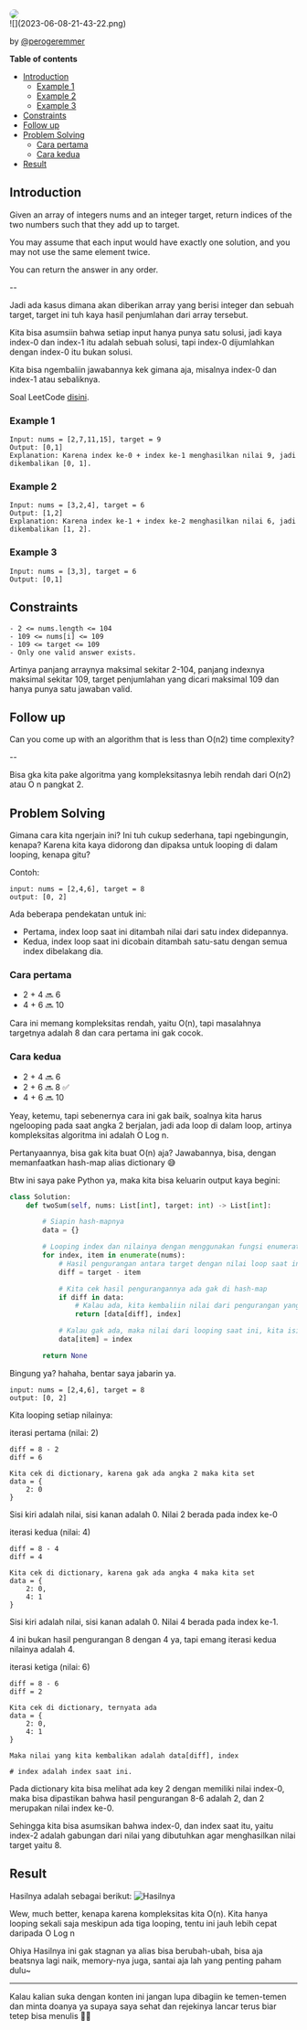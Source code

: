 <img src="./assets/1-two-sum/0e4bb40b-2c15-4112-8dca-53efd45c02c9.png" style="border-radius:10px;" />
<br/>
![](2023-06-08-21-43-22.png)

by [@perogeremmer](https://twitter.com/perogeremmer)

**Table of contents**

- [Introduction](#introduction)
  - [Example 1](#example-1)
  - [Example 2](#example-2)
  - [Example 3](#example-3)
- [Constraints](#constraints)
- [Follow up](#follow-up)
- [Problem Solving](#problem-solving)
  - [Cara pertama](#cara-pertama)
  - [Cara kedua](#cara-kedua)
- [Result](#result)

## Introduction

Given an array of integers nums and an integer target, return indices of the two numbers such that they add up to target.

You may assume that each input would have exactly one solution, and you may not use the same element twice.

You can return the answer in any order.

--

Jadi ada kasus dimana akan diberikan array yang berisi integer dan sebuah target, target ini tuh kaya hasil penjumlahan dari array tersebut.

Kita bisa asumsiin bahwa setiap input hanya punya satu solusi, jadi kaya index-0 dan index-1 itu adalah sebuah solusi, tapi index-0 dijumlahkan dengan index-0 itu bukan solusi.

Kita bisa ngembaliin jawabannya kek gimana aja, misalnya index-0 dan index-1 atau sebaliknya.

Soal LeetCode [disini](https://leetcode.com/problems/two-sum/description/).

### Example 1

```
Input: nums = [2,7,11,15], target = 9
Output: [0,1]
Explanation: Karena index ke-0 + index ke-1 menghasilkan nilai 9, jadi dikembalikan [0, 1].
```

### Example 2

```
Input: nums = [3,2,4], target = 6
Output: [1,2]
Explanation: Karena index ke-1 + index ke-2 menghasilkan nilai 6, jadi dikembalikan [1, 2].
```

### Example 3

```
Input: nums = [3,3], target = 6
Output: [0,1]
```

## Constraints

```
- 2 <= nums.length <= 104
- 109 <= nums[i] <= 109
- 109 <= target <= 109
- Only one valid answer exists.
```

Artinya panjang arraynya maksimal sekitar 2-104, panjang indexnya maksimal sekitar 109, target penjumlahan yang dicari maksimal 109 dan hanya punya satu jawaban valid.

## Follow up

Can you come up with an algorithm that is less than O(n2) time complexity?

--

Bisa gka kita pake algoritma yang kompleksitasnya lebih rendah dari O(n2) atau O n pangkat 2.

## Problem Solving

Gimana cara kita ngerjain ini? Ini tuh cukup sederhana, tapi ngebingungin, kenapa? Karena kita kaya didorong dan dipaksa untuk looping di dalam looping, kenapa gitu?

Contoh:

```
input: nums = [2,4,6], target = 8
output: [0, 2]
```

Ada beberapa pendekatan untuk ini:

- Pertama, index loop saat ini ditambah nilai dari satu index didepannya.
- Kedua, index loop saat ini dicobain ditambah satu-satu dengan semua index dibelakang dia.

### Cara pertama

- 2 + 4 🔜 6
- 4 + 6 🔜 10

Cara ini memang kompleksitas rendah, yaitu O(n), tapi masalahnya targetnya adalah 8 dan cara pertama ini gak cocok.

### Cara kedua

- 2 + 4 🔜 6
- 2 + 6 🔜 8 ✅
- 4 + 6 🔜 10

Yeay, ketemu, tapi sebenernya cara ini gak baik, soalnya kita harus ngelooping pada saat angka 2 berjalan, jadi ada loop di dalam loop, artinya kompleksitas algoritma ini adalah O Log n.

Pertanyaannya, bisa gak kita buat O(n) aja? Jawabannya, bisa, dengan memanfaatkan hash-map alias dictionary 😅

Btw ini saya pake Python ya, maka kita bisa keluarin output kaya begini:

```python
class Solution:
    def twoSum(self, nums: List[int], target: int) -> List[int]:

        # Siapin hash-mapnya
        data = {}

        # Looping index dan nilainya dengan menggunakan fungsi enumerate di python
        for index, item in enumerate(nums):
            # Hasil pengurangan antara target dengan nilai loop saat ini kita simpan pada sebuah nilai yaitu diff
            diff = target - item

            # Kita cek hasil pengurangannya ada gak di hash-map
            if diff in data:
                # Kalau ada, kita kembaliin nilai dari pengurangan yang mana hasilnya adalah index, dan index saat ini
                return [data[diff], index]

            # Kalau gak ada, maka nilai dari looping saat ini, kita isi sebagai index
            data[item] = index

        return None
```

Bingung ya? hahaha, bentar saya jabarin ya.

```
input: nums = [2,4,6], target = 8
output: [0, 2]
```

Kita looping setiap nilainya:

iterasi pertama (nilai: 2)
```
diff = 8 - 2
diff = 6

Kita cek di dictionary, karena gak ada angka 2 maka kita set
data = {
    2: 0
}
```

Sisi kiri adalah nilai, sisi kanan adalah 0.
Nilai 2 berada pada index ke-0

iterasi kedua (nilai: 4)
```
diff = 8 - 4
diff = 4

Kita cek di dictionary, karena gak ada angka 4 maka kita set
data = {
    2: 0,
    4: 1
}
```

Sisi kiri adalah nilai, sisi kanan adalah 0.
Nilai 4 berada pada index ke-1.

4 ini bukan hasil pengurangan 8 dengan 4 ya, tapi emang iterasi kedua nilainya adalah 4.

iterasi ketiga (nilai: 6)
```
diff = 8 - 6
diff = 2

Kita cek di dictionary, ternyata ada
data = {
    2: 0,
    4: 1
}

Maka nilai yang kita kembalikan adalah data[diff], index 

# index adalah index saat ini.
```

Pada dictionary kita bisa melihat ada key 2 dengan memiliki nilai index-0, maka bisa dipastikan bahwa hasil pengurangan 8-6 adalah 2, dan 2 merupakan nilai index ke-0.

Sehingga kita bisa asumsikan bahwa index-0, dan index saat itu, yaitu index-2 adalah gabungan dari nilai yang dibutuhkan agar menghasilkan nilai target yaitu 8.

## Result

Hasilnya adalah sebagai berikut:
![Hasilnya](./assets/1-two-sum/c3a697da-0eb4-430e-9ddd-c2eb7c005a6a.png)

Wew, much better, kenapa karena kompleksitas kita O(n). Kita hanya looping sekali saja meskipun ada tiga looping, tentu ini jauh lebih cepat daripada O Log n

Ohiya Hasilnya ini gak stagnan ya alias bisa berubah-ubah, bisa aja beatsnya lagi naik, memory-nya juga, santai aja lah yang penting paham dulu~

---

Kalau kalian suka dengan konten ini jangan lupa dibagiin ke temen-temen dan minta doanya ya supaya saya sehat dan rejekinya lancar terus biar tetep bisa menulis 🙏🙋
